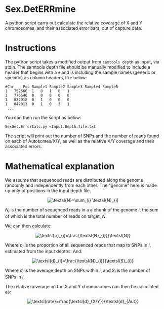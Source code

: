 # Sex.DetERRmine
A python script carry out calculate the relative coverage of X and Y chromosomes, and their associated error bars, out of capture data.


# Instructions
The python script takes a modified output from `samtools depth` as input, via stdin. The samtools depth file should be manually modified to include a header that begins with a `#` and is including the sample names (generic or specific) as column headers, like below:
```
#Chr	Pos	Sample1	Sample2	Sample3	Sample4	Sample5
1	752566	1	0	1	0	1
1	776546	0	0	0	0	0
1	832918	0	1	0	0	0
1	842013	0	1	0	3	1
 ...
```
You can then run the script as below:
```
SexDet.ErrorCalc.py <Input.Depth.file.txt 
```

The script will print out the number of SNPs and the number of reads found on each of Autosomes/X/Y, as well as the relative X/Y coverage and their associated errors.

# Mathematical explanation
We assume that sequenced reads are distributed along the genome randomly and independently from each other. The "genome" here is made up only of positions in the input depth file. 

<p align="center"><img src="https://latex.codecogs.com/gif.latex?\LARGE&space;\textsl{N}=\sum_{i}&space;\textsl{N}_{i}" title="\textsl{N}=\sum_{i} \textsl{N}_{i}" /></p>

_N<sub>i</sub>_ is the number of sequenced reads in a a chunk of the genome _i_, the sum of which is the total number of reads on target, _N_.

We can then calculate:

<p align="center"><img src="https://latex.codecogs.com/gif.latex?\LARGE&space;\textsl{p}_{i}=\frac{\textsl{N}_{i}}{\textsl{N}}" title="\textsl{p}_{i}=\frac{\textsl{N}_{i}}{\textsl{N}}" /></p>

Where _p<sub>i</sub>_ is the proportion of all sequenced reads that map to SNPs in _i_, estimated from the input depths. And: 

<p align="center"><img src="https://latex.codecogs.com/gif.latex?\LARGE&space;\textsl{d}_{i}=\frac{\textsl{N}_{i}}{\textsl{S}_{i}}" title="\textsl{d}_{i}=\frac{\textsl{N}_{i}}{\textsl{S}_{i}}" /></p>

Where _d<sub>i</sub>_ is the average depth on SNPs within _i_, and _S<sub>i</sub>_ is the number of SNPs in _i_.

The relative coverage on the X and Y chromosomes can then be calculated as:

<p align="center"><img src="https://latex.codecogs.com/gif.latex?\LARGE&space;\textsl{rate}=\frac{\textsl{d}_{i}}{\textsl{d}_{Aut}}" title="\textsl{rate}=\frac{\textsl{d}_{X/Y}}{\textsl{d}_{Aut}}" /></p>


